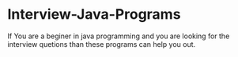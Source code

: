 # Interview-Java-Programs
If You are a beginer in java programming and you are looking for the interview quetions than these programs can help you out.
